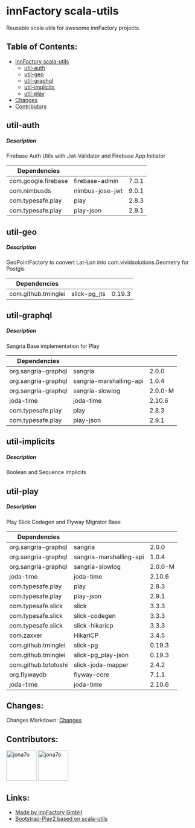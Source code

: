 # innFactory scala-utils

Reusable scala utils for awesome innFactory projects.
   
## Table of Contents:

- [innFactory scala-utils](#innfactory-scala-utils)
    - [util-auth](#util-auth)
    - [util-geo](#util-geo)
    - [util-graphql](#util-graphql)
    - [util-implicits](#util-implicits)
    - [util-play](#util-play)
- [Changes](#changes)
- [Contributors](#contributors)

## util-auth

##### Description

Firebase Auth Utils with Jwt-Validator and Firebase App Initiator

|   Dependencies     |          |   |
| ------------- |-------------| -----|
| com.google.firebase      |  firebase-admin | 7.0.1 |
| com.nimbusds     | nimbus-jose-jwt | 9.0.1 |
| com.typesafe.play      |play | 2.8.3 |
| com.typesafe.play      | play-json | 2.9.1 |

## util-geo

##### Description

GeoPointFactory to convert Lat-Lon into com.vividsolutions.Geometry for Postgis


|   Dependencies     |          |   |
| ------------- |:-------------:| -----:|
| com.github.tminglei      | slick-pg_jts | 0.19.3 |


## util-graphql

##### Description

Sangria Base implementation for Play

|   Dependencies     |          |   |
| ------------- |-------------| -----|
| org.sangria-graphql      |  sangria | 2.0.0 |
| org.sangria-graphql      |  sangria-marshalling-api | 1.0.4 |
| org.sangria-graphql      |  sangria-slowlog | 2.0.0-M |
| joda-time      |  joda-time | 2.10.6 |
| com.typesafe.play      |play | 2.8.3 |
| com.typesafe.play      | play-json | 2.9.1 |

## util-implicits

##### Description

Boolean and Sequence Implicits

## util-play

##### Description

Play Slick Codegen and Flyway Migrator Base

|   Dependencies     |          |   |
| ------------- |-------------| -----|
| org.sangria-graphql      |  sangria | 2.0.0 |
| org.sangria-graphql      |  sangria-marshalling-api | 1.0.4 |
| org.sangria-graphql      |  sangria-slowlog | 2.0.0-M |
| joda-time      |  joda-time | 2.10.6 |
| com.typesafe.play      |play | 2.8.3 |
| com.typesafe.play      | play-json | 2.9.1 |
| com.typesafe.slick      | slick | 3.3.3 |
| com.typesafe.slick      | slick-codegen | 3.3.3 |
| com.typesafe.slick      | slick-hikaricp | 3.3.3 |
| com.zaxxer      | HikariCP | 3.4.5 |
| com.github.tminglei      | slick-pg | 0.19.3 |
| com.github.tminglei      | slick-pg_play-json | 0.19.3 |
| com.github.tototoshi      | slick-joda-mapper | 2.4.2 |
| org.flywaydb      | flyway-core | 7.1.1 |
| joda-time      | joda-time |2.10.6 |


## Changes:
Changes Markdown: [Changes](doc/changes.md)

## Contributors:

<a href="https://github.com/jona7o"><img src="https://avatars2.githubusercontent.com/u/8403631?s=460&u=831a4265651db985e3a043ad0fec697f68130c04&v=4" title="jona7o" width="80" height="80"></a>
<a href="https://github.com/patsta32"><img src="https://avatars2.githubusercontent.com/u/12295003?s=460&u=5f79d4aac3414271cd5393c3b97f413a417925aa&v=4" title="jona7o" width="80" height="80"></a>

## Links:

- [Made by innFactory GmbH](https://innFactory.de)
- [Bootstrap-Play2 based on scala-utils](https://github.com/innFactory/bootstrap-play2) 
